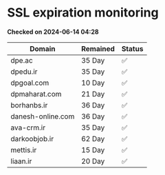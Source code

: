 # SSL expiration monitoring

**Checked on 2024-06-14 04:28**

| Domain | Remained | Status       |
|--------|----------|--------------|
| dpe.ac     | 35 Day   | ✅ |
| dpedu.ir     | 35 Day   | ✅ |
| dpgoal.com     | 10 Day   | ✅ |
| dpmaharat.com     | 21 Day   | ✅ |
| borhanbs.ir     | 36 Day   | ✅ |
| danesh-online.com     | 36 Day   | ✅ |
| ava-crm.ir     | 35 Day   | ✅ |
| darkoobjob.ir     | 62 Day   | ✅ |
| mettis.ir     | 15 Day   | ✅ |
| liaan.ir     | 20 Day   | ✅ |
